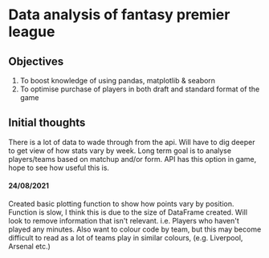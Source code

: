 # Data analysis of fantasy premier league

## Objectives
1.  To boost knowledge of using pandas, matplotlib & seaborn
2.  To optimise purchase of players in both draft and standard format of the game


## Initial thoughts 
There is a lot of data to wade through from the api.  Will have to dig deeper to get view of how stats vary by week.  Long term goal is to analyse players/teams based on matchup and/or form.  API has this option in game, hope to see how useful this is.

#### 24/08/2021
Created basic plotting function to show how points vary by position.  Function is slow, I think this is due to the size of DataFrame created.  Will look to remove information that isn't relevant.  i.e. Players who haven't played any minutes.  Also want to colour code by team, but this may become difficult to read as a lot of teams play in similar colours, (e.g. Liverpool, Arsenal etc.)